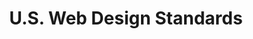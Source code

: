 ---
# This topic lives at
# https://digital.gov/topics/us-web-design-standards

# Topic Title
title: "U.S. Web Design Standards"

# description — keep it short and clear
summary: ""

# Weight
weight: 1

# For more information on managing topics,
# see https://github.com/GSA/digitalgov.gov/wiki/topics
---